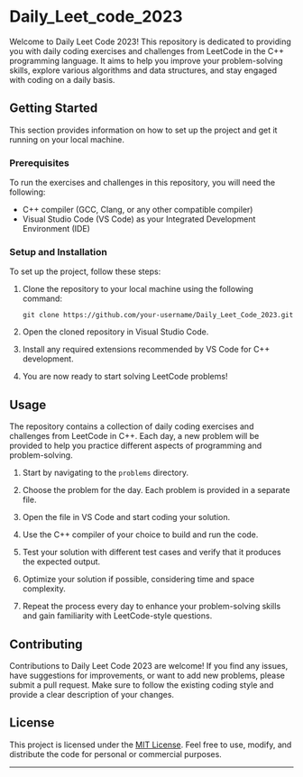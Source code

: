 # Daily_Leet_code_2023

Welcome to Daily Leet Code 2023! This repository is dedicated to providing you with daily coding exercises and challenges from LeetCode in the C++ programming language. It aims to help you improve your problem-solving skills, explore various algorithms and data structures, and stay engaged with coding on a daily basis.

## Getting Started

This section provides information on how to set up the project and get it running on your local machine.

### Prerequisites

To run the exercises and challenges in this repository, you will need the following:

- C++ compiler (GCC, Clang, or any other compatible compiler)
- Visual Studio Code (VS Code) as your Integrated Development Environment (IDE)

### Setup and Installation

To set up the project, follow these steps:

1. Clone the repository to your local machine using the following command:

   ```shell
   git clone https://github.com/your-username/Daily_Leet_Code_2023.git
   ```

2. Open the cloned repository in Visual Studio Code.

3. Install any required extensions recommended by VS Code for C++ development.

4. You are now ready to start solving LeetCode problems!

## Usage

The repository contains a collection of daily coding exercises and challenges from LeetCode in C++. Each day, a new problem will be provided to help you practice different aspects of programming and problem-solving.

1. Start by navigating to the `problems` directory.

2. Choose the problem for the day. Each problem is provided in a separate file.

3. Open the file in VS Code and start coding your solution.

4. Use the C++ compiler of your choice to build and run the code.

5. Test your solution with different test cases and verify that it produces the expected output.

6. Optimize your solution if possible, considering time and space complexity.

7. Repeat the process every day to enhance your problem-solving skills and gain familiarity with LeetCode-style questions.

## Contributing

Contributions to Daily Leet Code 2023 are welcome! If you find any issues, have suggestions for improvements, or want to add new problems, please submit a pull request. Make sure to follow the existing coding style and provide a clear description of your changes.

## License

This project is licensed under the [MIT License](LICENSE). Feel free to use, modify, and distribute the code for personal or commercial purposes.

---
